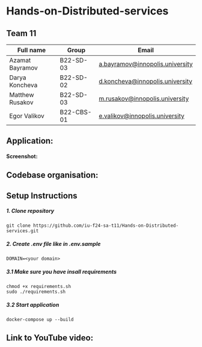 # Hands-on-Distributed-services

## Team 11
| Full name       | Group     | Email                           |
|-----------------|-----------|---------------------------------|
| Azamat Bayramov | B22-SD-03 | a.bayramov@innopolis.university |
| Darya Koncheva  | B22-SD-02 | d.koncheva@innopolis.university |
| Matthew Rusakov | B22-SD-03 | m.rusakov@innopolis.university  |
| Egor Valikov    | B22-CBS-01| e.valikov@innopolis.university  |

## Application:

#### Screenshot:

## Codebase organisation:

## Setup Instructions

##### 1. Clone repository
```
git clone https://github.com/iu-f24-sa-t11/Hands-on-Distributed-services.git
```

##### 2. Create .env file like in .env.sample
```
DOMAIN=<your domain>
```

##### 3.1 Make sure you have insall requirements
```
chmod +x requirements.sh
sudo ./requirements.sh
```

##### 3.2 Start application
```
docker-compose up --build
```

## Link to YouTube video:
